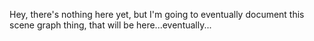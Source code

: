 Hey, there's nothing here yet, but I'm going to eventually document this scene graph thing, that will be here...eventually...
